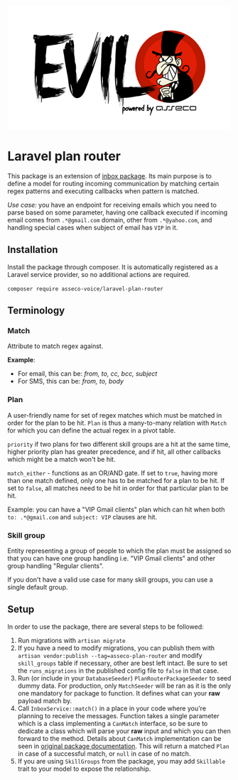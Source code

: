 <p align="center"><a href="https://see.asseco.com" target="_blank"><img src="https://github.com/asseco-voice/art/blob/main/evil_logo.png" width="500"></a></p>

# Laravel plan router

This package is an extension of [inbox package](https://github.com/asseco-voice/laravel-inbox). 
Its main purpose is to define a model for routing incoming communication by matching certain 
regex patterns and executing callbacks when pattern is matched.  

*Use case:* you have an endpoint for receiving emails which you need to parse based on some parameter,
having one callback executed if incoming email comes from ``.*@gmail.com`` domain, other from `.*@yahoo.com`,
and handling special cases when subject of email has ``VIP`` in it. 

## Installation

Install the package through composer. It is automatically registered as a Laravel service provider, so no additional actions are required.

``composer require asseco-voice/laravel-plan-router``

## Terminology

### Match

Attribute to match regex against.

**Example**: 
- For email, this can be: *from, to, cc, bcc, subject*
- For SMS, this can be: *from, to, body*

### Plan

A user-friendly name for set of regex matches which must be matched in order for the plan to be hit.
``Plan`` is thus a many-to-many relation with `Match` for which you can define the actual
regex in a pivot table.

`priority` if two plans for two different skill groups are a hit at the same time, higher priority plan
has greater precedence, and if hit, all other callbacks which might be a match won't be hit.

``match_either`` - functions as an OR/AND gate. If set to `true`, having more than one match defined,
only one has to be matched for a plan to be hit. If set to ``false``, all matches need to be hit in order
for that particular plan to be hit.  

Example: you can have a "VIP Gmail clients" plan which can hit when both ``to: .*@gmail.com`` and `subject: VIP` 
clauses are hit.

### Skill group

Entity representing a group of people to which the plan must be assigned so that you can have one group
handling i.e. "VIP Gmail clients" and other group handling "Regular clients".

If you don't have a valid use case for many skill groups, you can use a single default group.

## Setup

In order to use the package, there are several steps to be followed:

1. Run migrations with ``artisan migrate``
1. If you have a need to modify migrations, you can publish them with
``artisan vendor:publish --tag=asseco-plan-router`` and modify `skill_groups`
table if necessary, other are best left intact. Be sure to set the ``runs_migrations``
in the published config file to ``false`` in that case.
1. Run (or include in your `DatabaseSeeder`) ``PlanRouterPackageSeeder`` to seed dummy data. 
For production, only `MatchSeeder` will be ran as it is the only one mandatory for package to function.
It defines what can your **raw** payload match by.
1. Call `InboxService::match()` in a place in your code where you're planning to receive the messages.
Function takes a single parameter which is a class implementing a ``CanMatch`` interface, so be sure
to dedicate a class which will parse your **raw** input and which you can then forward to the method.
Details about ``CanMatch`` implementation can be seen in 
[original package documentation](https://github.com/asseco-voice/laravel-inbox).
This will return a matched ``Plan`` in case of a successful match, or `null` in case of no 
match.
1. If you are using ``SkillGroups`` from the package, you may add `Skillable` trait to your model to
expose the relationship.
